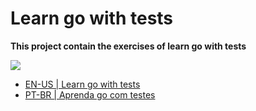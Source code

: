 # Learn go with tests

**This project contain the exercises of learn go with tests**

![](https://larien.gitbook.io/~gitbook/image?url=https%3A%2F%2F2763912287-files.gitbook.io%2F%7E%2Ffiles%2Fv0%2Fb%2Fgitbook-legacy-files%2Fo%2Fassets%252F-Lia9CiG1cfWmh7Adpdu%252F-Lia9TbxTuAr7XbyNb3I%252F-Lia9ambvvlPGkPz-Q7f%252Fred-green-blue-gophers-smaller.png%3Fgeneration%3D1561860928341453%26alt%3Dmedia&width=768&dpr=1&quality=100&sign=1932eacf&sv=2)

- [EN-US | Learn go with tests](https://quii.gitbook.io/learn-go-with-tests)
- [PT-BR | Aprenda go com testes](https://larien.gitbook.io/aprenda-go-com-testes)
